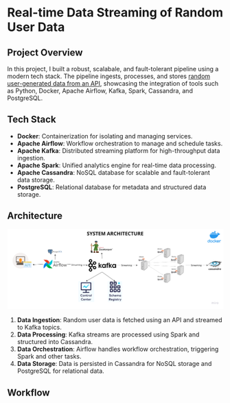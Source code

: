 # Real-time Data Streaming of Random User Data
## Project Overview
In this project, I built a robust, scalabale, and fault-tolerant pipeline using a modern tech stack. The pipeline ingests, processes, and stores [random user-generated data from an API](https://randomuser.me/), showcasing the integration of tools such as Python, Docker, Apache Airflow, Kafka, Spark, Cassandra, and PostgreSQL. 
## Tech Stack
- **Docker**: Containerization for isolating and managing services.
- **Apache Airflow**: Workflow orchestration to manage and schedule tasks.
- **Apache Kafka**: Distributed streaming platform for high-throughput data ingestion.
- **Apache Spark**: Unified analytics engine for real-time data processing.
- **Apache Cassandra**: NoSQL database for scalable and fault-tolerant data storage.
- **PostgreSQL**: Relational database for metadata and structured data storage.
## Architecture
![architecture](https://github.com/ndomah/Realtime-Data-Streaming-of-Random-User-Data/blob/main/architecture.png)
1. **Data Ingestion**: Random user data is fetched using an API and streamed to Kafka topics.
2. **Data Processing**: Kafka streams are processed using Spark and structured into Cassandra.
3. **Data Orchestration**: Airflow handles workflow orchestration, triggering Spark and other tasks.
4. **Data Storage**: Data is persisted in Cassandra for NoSQL storage and PostgreSQL for relational data.
## Workflow
